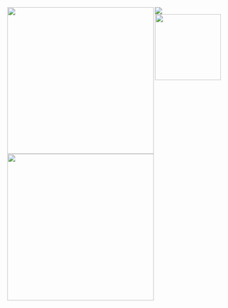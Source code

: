 <a href="https://github.com/vn7n24fzkq/github-profile-summary-cards">
  <img align="center" src="http://github-profile-summary-cards.vercel.app/api/cards/profile-details?username=power3812&theme=github_dark" />
</a>
<a href="https://github.com/vn7n24fzkq/github-profile-summary-cards">
  <img align="left" width="336" src="http://github-profile-summary-cards.vercel.app/api/cards/repos-per-language?username=power3812&theme=github_dark" />
</a>
<a href="https://github.com/vn7n24fzkq/github-profile-summary-cards">
  <img align="left" width="336" src="http://github-profile-summary-cards.vercel.app/api/cards/most-commit-language?username=power3812&theme=github_dark" />
</a>
<a href="https://github.com/ryo-ma/github-profile-trophy">
  <img align="center" height="151px" src="https://github-profile-trophy.vercel.app/?username=power3812&title=Joined2020,MultiLanguage,Commit,PullRequest,Repositories" />
</a>

<!--
**power3812/power3812** is a ✨ _special_ ✨ repository because its `README.md` (this file) appears on your GitHub profile.

Here are some ideas to get you started:

- 🔭 I’m currently working on ...
- 🌱 I’m currently learning ...
- 👯 I’m looking to collaborate on ...
- 🤔 I’m looking for help with ...
- 💬 Ask me about ...
- 📫 How to reach me: ...
- 😄 Pronouns: ...
- ⚡ Fun fact: ...
-->
